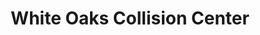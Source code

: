 ---
title: "White Oaks Collision Center"
url: /campbell/white-oaks-collision-center/
shop: car repair
---
